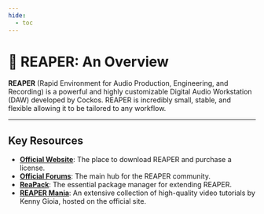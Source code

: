 ```yaml
---
hide:
  - toc
---
```


# 🎹 REAPER: An Overview

**REAPER** (Rapid Environment for Audio Production, Engineering, and Recording) is a powerful and highly customizable Digital Audio Workstation (DAW) developed by Cockos. REAPER is incredibly small, stable, and flexible allowing it to be tailored to any workflow.

---

## Key Resources

* **[Official Website](https://www.reaper.fm/)**: The place to download REAPER and purchase a license.
* **[Official Forums](https://forum.cockos.com/)**: The main hub for the REAPER community.
* **[ReaPack](https://reapack.com/)**: The essential package manager for extending REAPER.
* **[REAPER Mania](https://www.reaper.fm/videos.php)**: An extensive collection of high-quality video tutorials by Kenny Gioia, hosted on the official site.